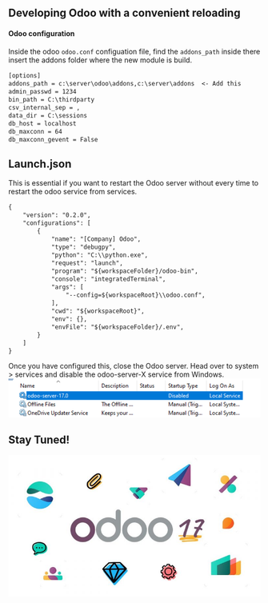 ## Developing Odoo with a convenient reloading
#### Odoo configuration
Inside the odoo `odoo.conf` configuation file, find the `addons_path` inside there insert the addons folder where the new module is build.



```
[options]
addons_path = c:\server\odoo\addons,c:\server\addons  <- Add this
admin_passwd = 1234
bin_path = C:\thirdparty
csv_internal_sep = ,
data_dir = C:\sessions
db_host = localhost
db_maxconn = 64
db_maxconn_gevent = False
```
## Launch.json
This is essential if you want to restart the Odoo server without every time to restart the odoo service from services.

```
{
    "version": "0.2.0",
    "configurations": [
        {
            "name": "[Company] Odoo",
            "type": "debugpy",
            "python": "C:\\python.exe",
            "request": "launch",
            "program": "${workspaceFolder}/odoo-bin",
            "console": "integratedTerminal",
            "args": [
                "--config=${workspaceRoot}\\odoo.conf",
            ],
            "cwd": "${workspaceRoot}",
            "env": {},
            "envFile": "${workspaceFolder}/.env",
        }
    ]
}
```
Once you have configured this, close the Odoo server.
Head over to system > services and disable the odoo-server-X service from Windows.
![odoo](../images/odoo/odooservice.png)

## Stay Tuned!


![odoo](../images/odoo/odoo17.jpg)
